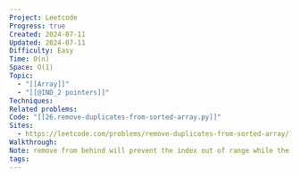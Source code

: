 ```yaml
---
Project: Leetcode
Progress: true
Created: 2024-07-11
Updated: 2024-07-11
Difficulty: Easy
Time: O(n)
Space: O(1)
Topic:
  - "[[Array]]"
  - "[[@IND_2 pointers]]"
Techniques: 
Related problems: 
Code: "[[26.remove-duplicates-from-sorted-array.py]]"
Sites:
  - https://leetcode.com/problems/remove-duplicates-from-sorted-array/?envType=study-plan-v2&envId=top-interview-150
Walkthrough: 
Note: remove from behind will prevent the index out of range while the list is resizing
tags: 
---
```


